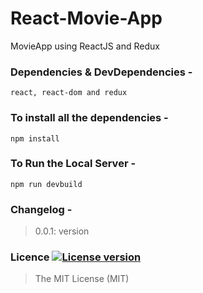 # React-Movie-App
MovieApp using ReactJS and Redux


### Dependencies & DevDependencies -
```
react, react-dom and redux
```

### To install all the dependencies -
```
npm install
```

### To Run the Local Server -
```
npm run devbuild
```

### Changelog -
> 0.0.1: version

### Licence [![License version](http://img.shields.io/badge/License-MIT-red.svg)]()
> The MIT License (MIT)

